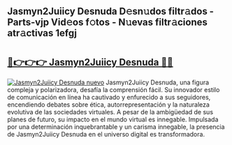 ## Jasmyn2Juiicy Desnuda D𝚎sn𝚞dos filtr𝚊dos - Parts-vjp Vid𝚎os f𝚘tos - N𝚞evas filtr𝚊ciones atr𝚊ctivas 1efgj

# <h2><a href="http://mbb866.tromn.icu/?c=Jasmyn2Juiicy+Desnuda">🔗👉👉👉 Jasmyn2Juiicy Desnuda 🔗🔗</a></h2>

[![Jasmyn2Juiicy Desnuda nuevo](https://i.imgur.com/pEAQMta.gif)](http://mbb866.tromn.icu/?c=Jasmyn2Juiicy+Desnuda)
Jasmyn2Juiicy Desnuda, una figura compleja y polarizadora, desafía la comprensión fácil. Su innovador estilo de comunicación en línea ha cautivado y enfurecido a sus seguidores, encendiendo debates sobre ética, autorrepresentación y la naturaleza evolutiva de las sociedades virtuales. A pesar de la ambigüedad de sus planes de futuro, su impacto en el mundo virtual es innegable. Impulsada por una determinación inquebrantable y un carisma innegable, la presencia de Jasmyn2Juiicy Desnuda en el universo digital es transformadora.
